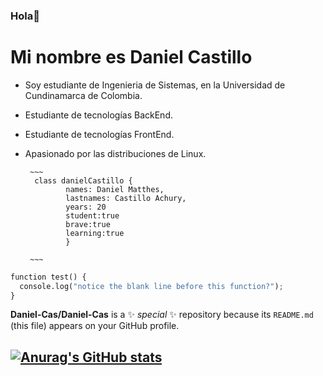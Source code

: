 ### Hola👋

# Mi nombre es Daniel Castillo




- Soy estudiante de Ingenieria de Sistemas, en la Universidad de Cundinamarca de Colombia.
 - Estudiante de tecnologías BackEnd.
 - Estudiante de tecnologías FrontEnd.
 - Apasionado por las distribuciones de Linux.
 
 		~~~
		 class danielCastillo {
    			names: Daniel Matthes,
    			lastnames: Castillo Achury,
    			years: 20 
    			student:true
    			brave:true
    			learning:true
    			}

		~~~
		
```python
function test() {
  console.log("notice the blank line before this function?");
}
```

**Daniel-Cas/Daniel-Cas** is a ✨ _special_ ✨ repository because its `README.md` (this file) appears on your GitHub profile.

## [![Anurag's GitHub stats](https://github-readme-stats.vercel.app/api?username=Daniel-Cas)](https://github.com/anuraghazra/github-readme-stats)
